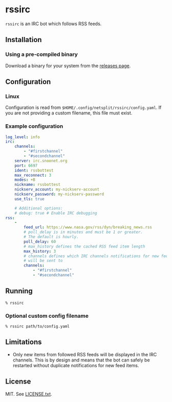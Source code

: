 # rssirc

`rssirc` is an IRC bot which follows RSS feeds.

## Installation

### Using a pre-compiled binary

Download a binary for your system from the
[releases page](https://github.com/n7st/rssirc/releases/).

## Configuration

### Linux

Configuration is read from `$HOME/.config/netsplit/rssirc/config.yaml`. If you
are not providing a custom filename, this file must exist.

### Example configuration

```yaml
log_level: info
irc:
    channels:
        - "#firstchannel"
        - "#secondchannel"
    server: irc.snoonet.org
    port: 6697
    ident: rssbottest
    max_reconnect: 3
    modes: +B
    nickname: rssbottest
    nickserv_account: my-nickserv-account
    nickserv_password: my-nickserv-password
    use_tls: true

    # Additional options:
    # debug: true # Enable IRC debugging
rss:
    -
        feed_url: https://www.nasa.gov/rss/dyn/breaking_news.rss
        # poll_delay is in minutes and must be 1 or greater.
        # The default is hourly.
        poll_delay: 60
        # max_history defines the cached RSS feed item length
        max_history: 3
        # channels defines which IRC channels notifications for new feed items
        # will be sent to
        channels:
            - "#firstchannel"
            - "#secondchannel"
```

## Running

```
% rssirc
```

### Optional custom config filename

```
% rssirc path/to/config.yaml
```

## Limitations

* Only new items from followed RSS feeds will be displayed in the IRC channels.
  This is by design and means that the bot can safely be restarted without
  duplicate notifications for new feed items.

## License

MIT. See [LICENSE.txt](./LICENSE.txt).
